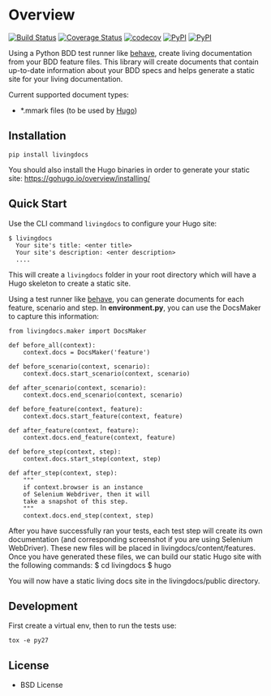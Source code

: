 Overview  
========
[![Build Status](https://travis-ci.org/discogs/python-livingdocs.svg?branch=master)](https://travis-ci.org/discogs/python-livingdocs) [![Coverage Status](https://coveralls.io/repos/github/discogs/python-livingdocs/badge.svg?branch=master)](https://coveralls.io/github/discogs/python-livingdocs?branch=master) [![codecov](https://codecov.io/gh/discogs/python-livingdocs/branch/master/graph/badge.svg)](https://codecov.io/gh/discogs/python-livingdocs) [![PyPI](https://img.shields.io/pypi/v/livingdocs.svg?maxAge=2592000)](https://pypi.python.org/pypi/livingdocs) [![PyPI](https://img.shields.io/pypi/wheel/livingdocs.svg?maxAge=2592000)](https://pypi.python.org/pypi/livingdocs)

Using a Python BDD test runner like [behave], create living documentation from your BDD feature files. This library will create documents that contain up-to-date information about your BDD specs and helps generate a static site for your living documentation.

Current supported document types:

-   \*.mmark files (to be used by [Hugo])

Installation
------------

    pip install livingdocs

You should also install the Hugo binaries in order to generate your static site: https://gohugo.io/overview/installing/

Quick Start
-----------
Use the CLI command `livingdocs` to configure your Hugo site:
```
$ livingdocs
  Your site's title: <enter title>
  Your site's description: <enter description>
  ....
```
This will create a `livingdocs` folder in your root directory which will have a Hugo skeleton to create a static site.

Using a test runner like [behave], you can generate documents for each feature, scenario and step. In **environment.py**, you can use the DocsMaker to capture this information:

    from livingdocs.maker import DocsMaker

    def before_all(context):
        context.docs = DocsMaker('feature')

    def before_scenario(context, scenario):
        context.docs.start_scenario(context, scenario)

    def after_scenario(context, scenario):
        context.docs.end_scenario(context, scenario)

    def before_feature(context, feature):
        context.docs.start_feature(context, feature)

    def after_feature(context, feature):
        context.docs.end_feature(context, feature)

    def before_step(context, step):
        context.docs.start_step(context, step)

    def after_step(context, step):
        """
        if context.browser is an instance
        of Selenium Webdriver, then it will
        take a snapshot of this step.
        """
        context.docs.end_step(context, step)


After you have successfully ran your tests, each test step will create its own documentation (and corresponding screenshot if you are using Selenium WebDriver). These new files will be placed in livingdocs/content/features. Once you have generated these files, we can build our static Hugo site with the following commands:
     $ cd livingdocs
     $ hugo

You will now have a static living docs site in the livingdocs/public directory.


Development
-----------

First create a virtual env, then to run the tests use:

    tox -e py27

License
-------

* BSD License

  [behave]: http://pythonhosted.org/behave/
  [Hugo]: https://gohugo.io/
